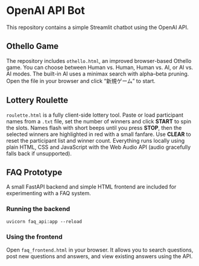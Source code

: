 # OpenAI API Bot

This repository contains a simple Streamlit chatbot using the OpenAI API.

## Othello Game


The repository includes `othello.html`, an improved browser-based Othello game.
You can choose between Human vs. Human, Human vs. AI, or AI vs. AI modes.
The built-in AI uses a minimax search with alpha–beta pruning.
Open the file in your browser and click “新規ゲーム” to start.

## Lottery Roulette

`roulette.html` is a fully client-side lottery tool. Paste or load participant names from a `.txt` file, set the number of winners and click **START** to spin the slots. Names flash with short beeps until you press **STOP**, then the selected winners are highlighted in red with a small fanfare. Use **CLEAR** to reset the participant list and winner count. Everything runs locally using plain HTML, CSS and JavaScript with the Web Audio API (audio gracefully falls back if unsupported).

## FAQ Prototype

A small FastAPI backend and simple HTML frontend are included for experimenting with a FAQ system.

### Running the backend

```
uvicorn faq_api:app --reload
```

### Using the frontend

Open `faq_frontend.html` in your browser. It allows you to search questions, post new questions and answers, and view existing answers using the API.
